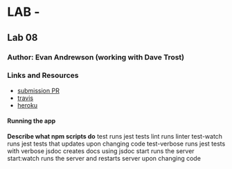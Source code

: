 # LAB - 

## Lab 08

### Author: Evan Andrewson (working with Dave Trost)

### Links and Resources
* [submission PR](https://github.com/evanandrewson-401-advanced-javascript/mongoose-mongodb/pull/2)
* [travis](https://travis-ci.com/evanandrewson-401-advanced-javascript/mongoose-mongodb)
* [heroku](https://hidden-brook-91614.herokuapp.com/)

#### Running the app

**Describe what npm scripts do**
test
    runs jest tests
lint
    runs linter
test-watch
    runs jest tests that updates upon changing code
test-verbose
    runs jest tests with verbose
jsdoc
    creates docs using jsdoc
start
    runs the server
start:watch
    runs the server and restarts server upon changing code